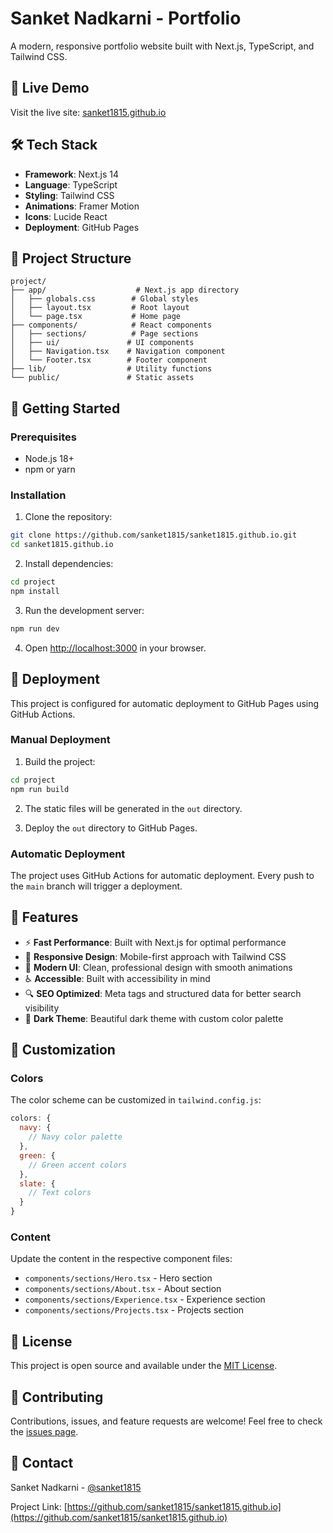 # Sanket Nadkarni - Portfolio

A modern, responsive portfolio website built with Next.js, TypeScript, and Tailwind CSS.

## 🚀 Live Demo

Visit the live site: [sanket1815.github.io](https://sanket1815.github.io)

## 🛠️ Tech Stack

- **Framework**: Next.js 14
- **Language**: TypeScript
- **Styling**: Tailwind CSS
- **Animations**: Framer Motion
- **Icons**: Lucide React
- **Deployment**: GitHub Pages

## 📁 Project Structure

```
project/
├── app/                    # Next.js app directory
│   ├── globals.css        # Global styles
│   ├── layout.tsx         # Root layout
│   └── page.tsx           # Home page
├── components/            # React components
│   ├── sections/          # Page sections
│   ├── ui/               # UI components
│   ├── Navigation.tsx    # Navigation component
│   └── Footer.tsx        # Footer component
├── lib/                  # Utility functions
└── public/               # Static assets
```

## 🚀 Getting Started

### Prerequisites

- Node.js 18+ 
- npm or yarn

### Installation

1. Clone the repository:
```bash
git clone https://github.com/sanket1815/sanket1815.github.io.git
cd sanket1815.github.io
```

2. Install dependencies:
```bash
cd project
npm install
```

3. Run the development server:
```bash
npm run dev
```

4. Open [http://localhost:3000](http://localhost:3000) in your browser.

## 🚀 Deployment

This project is configured for automatic deployment to GitHub Pages using GitHub Actions.

### Manual Deployment

1. Build the project:
```bash
cd project
npm run build
```

2. The static files will be generated in the `out` directory.

3. Deploy the `out` directory to GitHub Pages.

### Automatic Deployment

The project uses GitHub Actions for automatic deployment. Every push to the `main` branch will trigger a deployment.

## 📝 Features

- ⚡ **Fast Performance**: Built with Next.js for optimal performance
- 📱 **Responsive Design**: Mobile-first approach with Tailwind CSS
- 🎨 **Modern UI**: Clean, professional design with smooth animations
- ♿ **Accessible**: Built with accessibility in mind
- 🔍 **SEO Optimized**: Meta tags and structured data for better search visibility
- 🌙 **Dark Theme**: Beautiful dark theme with custom color palette

## 🎨 Customization

### Colors

The color scheme can be customized in `tailwind.config.js`:

```javascript
colors: {
  navy: {
    // Navy color palette
  },
  green: {
    // Green accent colors
  },
  slate: {
    // Text colors
  }
}
```

### Content

Update the content in the respective component files:
- `components/sections/Hero.tsx` - Hero section
- `components/sections/About.tsx` - About section
- `components/sections/Experience.tsx` - Experience section
- `components/sections/Projects.tsx` - Projects section

## 📄 License

This project is open source and available under the [MIT License](LICENSE).

## 🤝 Contributing

Contributions, issues, and feature requests are welcome! Feel free to check the [issues page](https://github.com/sanket1815/sanket1815.github.io/issues).

## 📧 Contact

Sanket Nadkarni - [@sanket1815](https://github.com/sanket1815)

Project Link: [https://github.com/sanket1815/sanket1815.github.io](https://github.com/sanket1815/sanket1815.github.io)
